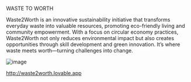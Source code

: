 WASTE TO WORTH

Waste2Worth is an innovative sustainability initiative that transforms everyday waste into valuable resources, promoting eco-friendly living and community empowerment. With a focus on circular economy practices, Waste2Worth not only reduces environmental impact but also creates opportunities through skill development and green innovation. It’s where waste meets worth—turning challenges into change.

![image](https://github.com/user-attachments/assets/5219b7ea-d8a9-4337-98ee-01cfb04bbfe1)

http://waste2worth.lovable.app
